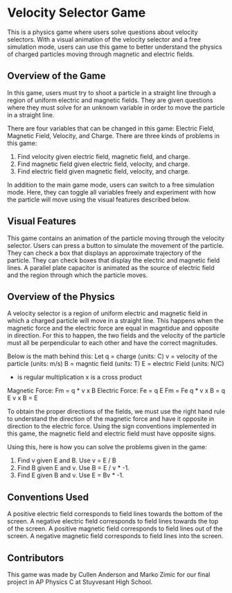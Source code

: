 # Velocity Selector Game

This is a physics game where users solve questions about velocity selectors. With a visual animation of the velocity selector and a free simulation mode, users can use this game to better understand the physics of charged particles moving through magnetic and electric fields.

## Overview of the Game

In this game, users must try to shoot a particle in a straight line through a region of uniform electric and magnetic fields. They are given questions where they must solve for an unknown variable in order to move the particle in a straight line.

There are four variables that can be changed in this game: Electric Field, Magnetic Field, Velocity, and Charge. There are three kinds of problems in this game:
1) Find velocity given electric field, magnetic field, and charge. 
2) Find magnetic field given electric field, velocity, and charge. 
3) Find electric field given magnetic field, velocity, and charge. 

In addition to the main game mode, users can switch to a free simulation mode. Here, they can toggle all variables freely and experiment with how the particle will move using the visual features described below.

## Visual Features

This game contains an animation of the particle moving through the velocity selector. Users can press a button to
simulate the movement of the particle. They can check a box that displays an approximate trajectory of the particle.
They can check boxes that display the electric and magnetic field lines. A parallel plate capacitor is animated as the source of electric field and the region through which the particle moves.

## Overview of the Physics

A velocity selector is a region of uniform electric and magnetic field in which a charged particle will move in a 
straight line. This happens when the magnetic force and the electric force are equal in magntidue and opposite in direction. For this to happen, the two fields and the velocity of the particle must all be perpendicular to each other and have the correct magnitudes.

Below is the math behind this:
Let
q = charge (units: C)
v = velocity of the particle (units: m/s)
B = magntic field (units: T)
E = electric Field (units: N/C)
* is regular multiplication
x is a cross product

Magnetic Force: Fm = q * v x B
Electric Force: Fe = q E
Fm = Fe
q * v x B = q E
v x B = E

To obtain the proper directions of the fields, we must use the right hand rule to understand the direction of the magnetic force and have it opposite in direction to the electric force. Using the sign conventions implemented in this game, the magnetic field and electric field must have opposite signs.

Using this, here is how you can solve the problems given in the game:
1) Find v given E and B. Use v = E / B
2) Find B given E and v. Use B = E / v * -1.
3) Find E given B and v. Use E = Bv * -1.

## Conventions Used
A positive electric field corresponds to field lines towards the bottom of the screen. A negative electric field corresponds to field lines towards the top of the screen.
A positive magnetic field corresponds to field lines out of the screen. A negative magnetic field corresponds to field lines into the screen.

## Contributors
This game was made by Cullen Anderson and Marko Zimic for our final project in AP Physics C at Stuyvesant High School.



